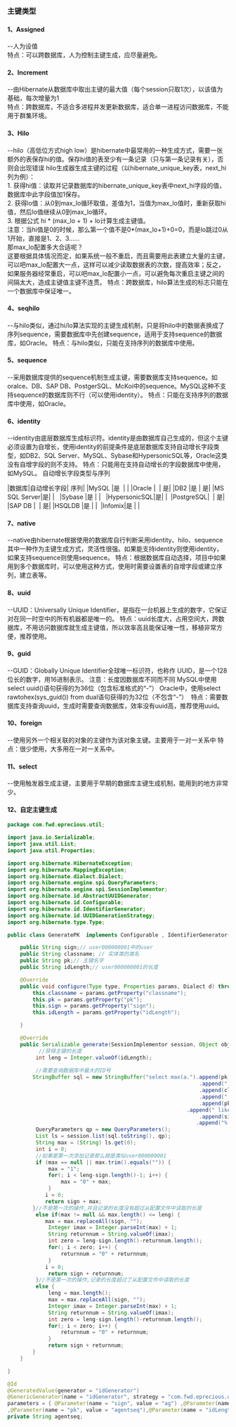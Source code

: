 
### 主键类型
#### 1、Assigned
--人为设值           
特点：可以跨数据库，人为控制主键生成，应尽量避免。             

#### 2、Increment
--由Hibernate从数据库中取出主键的最大值（每个session只取1次），以该值为基础，每次增量为1                 
特点：跨数据库，不适合多进程并发更新数据库，适合单一进程访问数据库，不能用于群集环境。          

#### 3、Hilo
--hilo（高低位方式high low）是hibernate中最常用的一种生成方式，需要一张额外的表保存hi的值。保存hi值的表至少有一条记录（只与第一条记录有关），否则会出现错误
hilo生成器生成主键的过程（以hibernate_unique_key表，next_hi列为例）：        
1. 获得hi值：读取并记录数据库的hibernate_unique_key表中next_hi字段的值，数据库中此字段值加1保存。           
2. 获得lo值：从0到max_lo循环取值，差值为1，当值为max_lo值时，重新获取hi值，然后lo值继续从0到max_lo循环。     
3. 根据公式 hi * (max_lo + 1) + lo计算生成主键值。        
注意：当hi值是0的时候，那么第一个值不是0*(max_lo+1)+0=0，而是lo跳过0从1开始，直接是1、2、3……                 
那max_lo配置多大合适呢？             
这要根据具体情况而定，如果系统一般不重启，而且需要用此表建立大量的主键，可以吧max_lo配置大一点，这样可以减少读取数据表的次数，提高效率；反之，如果服务器经常重启，可以吧max_lo配置小一点，可以避免每次重启主键之间的间隔太大，造成主键值主键不连贯。
特点：跨数据库，hilo算法生成的标志只能在一个数据库中保证唯一。           

#### 4、seqhilo         
--与hilo类似，通过hi/lo算法实现的主键生成机制，只是将hilo中的数据表换成了序列sequence，需要数据库中先创建sequence，适用于支持sequence的数据库，如Oracle。
特点：与hilo类似，只能在支持序列的数据库中使用。                

#### 5、sequence
--采用数据库提供的sequence机制生成主键，需要数据库支持sequence。如oralce、DB、SAP DB、PostgerSQL、McKoi中的sequence。MySQL这种不支持sequence的数据库则不行（可以使用identity）。
特点：只能在支持序列的数据库中使用，如Oracle。

#### 6、identity
--identity由底层数据库生成标识符。identity是由数据库自己生成的，但这个主键必须设置为自增长，使用identity的前提条件是底层数据库支持自动增长字段类型，如DB2、SQL Server、MySQL、Sybase和HypersonicSQL等，Oracle这类没有自增字段的则不支持。
特点：只能用在支持自动增长的字段数据库中使用，如MySQL。
自动增长字段类型与序列      

|数据库|自动增长字段|	序列|
|MySQL	|是	 |    |
|Oracle	| 	 |  是|
|DB2	|是	 |  是|
|MS SQL Server|是|    |	 
|Sybase	|是      |    | 	 
|HypersonicSQL|是|    | 
|PostgreSQL|	 |  是|
|SAP DB	| 	 |  是|
|HSQLDB	|是      |    | 
|Infomix|是      |    | 

#### 7、native
--native由hibernate根据使用的数据库自行判断采用identity、hilo、sequence其中一种作为主键生成方式，灵活性很强。如果能支持identity则使用identity，如果支持sequence则使用sequence。
特点：根据数据库自动选择，项目中如果用到多个数据库时，可以使用这种方式，使用时需要设置表的自增字段或建立序列，建立表等。

#### 8、uuid
--UUID：Universally Unique Identifier，是指在一台机器上生成的数字，它保证对在同一时空中的所有机器都是唯一的。
特点：uuid长度大，占用空间大，跨数据库，不用访问数据库就生成主键值，所以效率高且能保证唯一性，移植非常方便，推荐使用。

#### 9、guid
--GUID：Globally Unique Identifier全球唯一标识符，也称作 UUID，是一个128位长的数字，用16进制表示。
注意：长度因数据库不同而不同
MySQL中使用select uuid()语句获得的为36位（包含标准格式的“-”）
Oracle中，使用select rawtohex(sys_guid()) from dual语句获得的为32位（不包含“-”） 
特点：需要数据库支持查询uuid，生成时需要查询数据库，效率没有uuid高，推荐使用uuid。

#### 10、foreign
--使用另外一个相关联的对象的主键作为该对象主键。主要用于一对一关系中
特点：很少使用，大多用在一对一关系中。

#### 11、select
--使用触发器生成主键，主要用于早期的数据库主键生成机制，能用到的地方非常少。

#### 12、自定主键生成
``` java
package com.fwd.eprecious.util;

import java.io.Serializable;
import java.util.List;
import java.util.Properties;

import org.hibernate.HibernateException;
import org.hibernate.MappingException;
import org.hibernate.dialect.Dialect;
import org.hibernate.engine.spi.QueryParameters;
import org.hibernate.engine.spi.SessionImplementor;
import org.hibernate.id.AbstractUUIDGenerator;
import org.hibernate.id.Configurable;
import org.hibernate.id.IdentifierGenerator;
import org.hibernate.id.UUIDGenerationStrategy;
import org.hibernate.type.Type;

public class GeneratePK  implements Configurable , IdentifierGenerator{//, IdentifierGenerator extends AbstractUUIDGenerator

	public String sign;// user000000001中的user
	public String classname; // 实体类的类名
	public String pk;// 主键名字
	public String idLength;// user000000001的长度

	@Override
	public void configure(Type type, Properties params, Dialect d) throws MappingException {
		this.classname = params.getProperty("classname");
		this.pk = params.getProperty("pk");
		this.sign = params.getProperty("sign");
		this.idLength = params.getProperty("idLength");

	}

	@Override
	public Serializable generate(SessionImplementor session, Object object) throws HibernateException {
		  //获得主键的长度
         int leng = Integer.valueOf(idLength);
         
         //需要查询数据库中最大的ID号
        StringBuffer sql = new StringBuffer("select max(a.").append(pk)
                                                             .append(") from ")
                                                             .append(classname)
                                                             .append(" as a where a.")
                                                             .append(pk)
                                                         .append(" like '")
                                                             .append(sign)
                                                            .append("%'");
         QueryParameters qp = new QueryParameters();
         List ls = session.list(sql.toString(), qp);
         String max = (String) ls.get(0);
         int i = 0;
         //如果是第一次添加记录那么就是类似user000000001
         if (max == null || max.trim().equals("")) {
             max = "1";
             for(; i < leng-sign.length()-1; i++) {
                 max = "0" + max;
             }
            i = 0;
            return sign + max;
        }//不是第一次的操作,并且记录的长度没有超过从配置文件中读取的长度
         else if(max != null && max.length() <= leng) {
            max = max.replaceAll(sign, "");
             Integer imax = Integer.parseInt(max) + 1;
             String returnnum = String.valueOf(imax);
             int zero = leng-sign.length()-returnnum.length();
             for(; i < zero; i++) {
                 returnnum = "0" + returnnum;
             }
            i = 0;
             return sign + returnnum;
         }//不是第一次的操作,记录的长度超过了从配置文件中读取的长度
         else {
             leng = max.length();
             max = max.replaceAll(sign, "");
             Integer imax = Integer.parseInt(max) + 1;
             String returnnum = String.valueOf(imax);
             int zero = leng-sign.length()-returnnum.length();
             for(; i < zero; i++) {
                 returnnum = "0" + returnnum;
             }
             return sign + returnnum;
        }
	}

}
```

``` java
@Id
@GeneratedValue(generator = "idGenerator")
@GenericGenerator(name = "idGenerator", strategy = "com.fwd.eprecious.util.GeneratePK",
parameters = { @Parameter(name = "sign", value = "ag") ,@Parameter(name = "classname", value = "Agent")
,@Parameter(name = "pk", value = "agentseq"),@Parameter(name = "idLength", value = "11")})
private String agentseq;
```